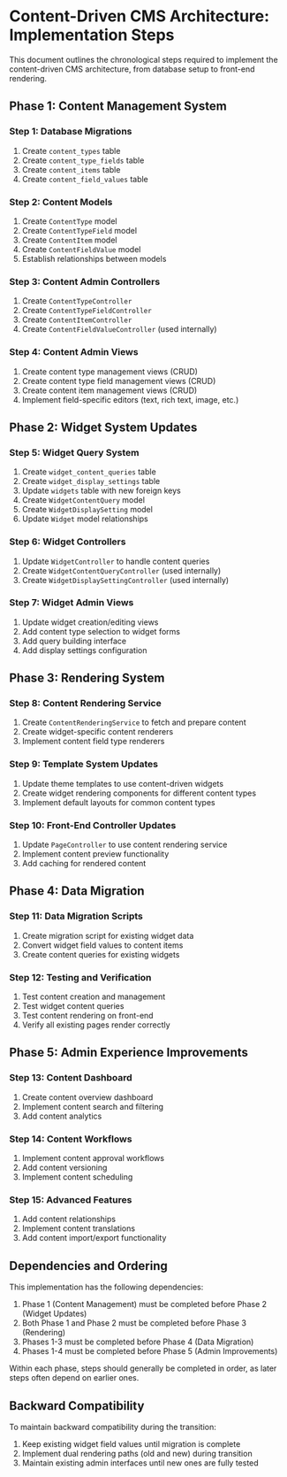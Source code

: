 # Content-Driven CMS Architecture: Implementation Steps

This document outlines the chronological steps required to implement the content-driven CMS architecture, from database setup to front-end rendering.

## Phase 1: Content Management System

### Step 1: Database Migrations

1. Create `content_types` table
2. Create `content_type_fields` table
3. Create `content_items` table
4. Create `content_field_values` table

### Step 2: Content Models

1. Create `ContentType` model
2. Create `ContentTypeField` model
3. Create `ContentItem` model
4. Create `ContentFieldValue` model
5. Establish relationships between models

### Step 3: Content Admin Controllers

1. Create `ContentTypeController`
2. Create `ContentTypeFieldController`
3. Create `ContentItemController`
4. Create `ContentFieldValueController` (used internally)

### Step 4: Content Admin Views

1. Create content type management views (CRUD)
2. Create content type field management views (CRUD)
3. Create content item management views (CRUD)
4. Implement field-specific editors (text, rich text, image, etc.)

## Phase 2: Widget System Updates

### Step 5: Widget Query System

1. Create `widget_content_queries` table
2. Create `widget_display_settings` table
3. Update `widgets` table with new foreign keys
4. Create `WidgetContentQuery` model
5. Create `WidgetDisplaySetting` model
6. Update `Widget` model relationships

### Step 6: Widget Controllers

1. Update `WidgetController` to handle content queries
2. Create `WidgetContentQueryController` (used internally)
3. Create `WidgetDisplaySettingController` (used internally)

### Step 7: Widget Admin Views

1. Update widget creation/editing views
2. Add content type selection to widget forms
3. Add query building interface
4. Add display settings configuration

## Phase 3: Rendering System

### Step 8: Content Rendering Service

1. Create `ContentRenderingService` to fetch and prepare content
2. Create widget-specific content renderers
3. Implement content field type renderers

### Step 9: Template System Updates

1. Update theme templates to use content-driven widgets
2. Create widget rendering components for different content types
3. Implement default layouts for common content types

### Step 10: Front-End Controller Updates

1. Update `PageController` to use content rendering service
2. Implement content preview functionality
3. Add caching for rendered content

## Phase 4: Data Migration

### Step 11: Data Migration Scripts

1. Create migration script for existing widget data
2. Convert widget field values to content items
3. Create content queries for existing widgets

### Step 12: Testing and Verification

1. Test content creation and management
2. Test widget content queries
3. Test content rendering on front-end
4. Verify all existing pages render correctly

## Phase 5: Admin Experience Improvements

### Step 13: Content Dashboard

1. Create content overview dashboard
2. Implement content search and filtering
3. Add content analytics

### Step 14: Content Workflows

1. Implement content approval workflows
2. Add content versioning
3. Implement content scheduling

### Step 15: Advanced Features

1. Add content relationships
2. Implement content translations
3. Add content import/export functionality

## Dependencies and Ordering

This implementation has the following dependencies:

1. Phase 1 (Content Management) must be completed before Phase 2 (Widget Updates)
2. Both Phase 1 and Phase 2 must be completed before Phase 3 (Rendering)
3. Phases 1-3 must be completed before Phase 4 (Data Migration)
4. Phases 1-4 must be completed before Phase 5 (Admin Improvements)

Within each phase, steps should generally be completed in order, as later steps often depend on earlier ones.

## Backward Compatibility

To maintain backward compatibility during the transition:

1. Keep existing widget field values until migration is complete
2. Implement dual rendering paths (old and new) during transition
3. Maintain existing admin interfaces until new ones are fully tested
